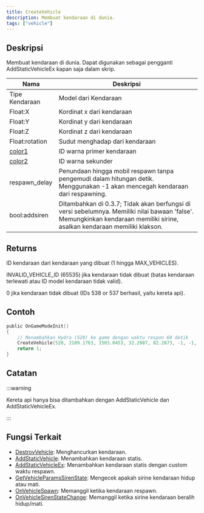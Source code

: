```yaml
---
title: CreateVehicle
description: Membuat kendaraan di dunia.
tags: ["vehicle"]
---
```


## Deskripsi

Membuat kendaraan di dunia. Dapat digunakan sebagai pengganti AddStaticVehicleEx kapan saja dalam skrip.

| Nama                                     | Deskripsi                                                                                                                                      |
| ---------------------------------------- | ------------------------------------------------------------------------------------------------------------------------------------------------ |
| Tipe Kendaraan                              | Model dari Kendaraan                                                                                                                       |
| Float:X                                  | Kordinat x dari kendaraan                                                                                                                |
| Float:Y                                  | Kordinat y dari kendaraan                                                                                                                |
| Float:Z                                  | Kordinat z dari kendaraan                                                                                                                |
| Float:rotation                           | Sudut menghadap dari kendaraan                                                                                                                |
| [color1](../resources/vehiclecolorid) |ID warna primer kendaraan                                                                                                                            |
| [color2](../resources/vehiclecolorid) | ID warna sekunder                                                                                                                          |
| respawn_delay                            | Penundaan hingga mobil respawn tanpa pengemudi dalam hitungan detik. Menggunakan -1 akan mencegah kendaraan dari respawning.                             |
| bool:addsiren                            | Ditambahkan di 0.3.7; Tidak akan berfungsi di versi sebelumnya. Memiliki nilai bawaan 'false'. Memungkinkan kendaraan memiliki sirine, asalkan kendaraan memiliki klakson. |

## Returns

ID kendaraan dari kendaraan yang dibuat (1 hingga MAX_VEHICLES).

INVALID_VEHICLE_ID (65535) jika kendaraan tidak dibuat (batas kendaraan terlewati atau ID model kendaraan tidak valid).

0 jika kendaraan tidak dibuat (IDs 538 or 537 berhasil, yaitu kereta api).

## Contoh

```c
public OnGameModeInit()
{
    // Menambahkan Hydra (520) ke game dengan waktu respon 60 detik
    CreateVehicle(520, 2109.1763, 1503.0453, 32.2887, 82.2873, -1, -1, 60);
    return 1;
}
```

## Catatan

:::warning

Kereta api hanya bisa ditambahkan dengan AddStaticVehicle dan AddStaticVehicleEx.

:::

## Fungsi Terkait

- [DestroyVehicle](DestroyVehicle): Menghancurkan kendaraan.
- [AddStaticVehicle](AddStaticVehicle): Menambahkan kendaraan statis.
- [AddStaticVehicleEx](AddStaticVehicleEx): Menambahkan kendaraan statis dengan custom waktu respawn.
- [GetVehicleParamsSirenState](GetVehicleParamsSirenState): Mengecek apakah sirine kendaraan hidup atau mati.
- [OnVehicleSpawn](../callbacks/OnVehicleSpawn): Memanggil ketika kendaraan respawn.
- [OnVehicleSirenStateChange](../callbacks/OnVehicleSirenStateChange): Memanggil ketika sirine kendaraan beralih hidup/mati.